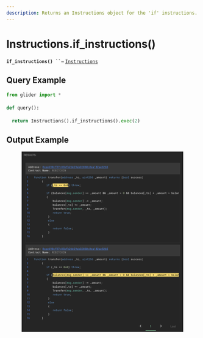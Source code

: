 ```yaml
---
description: Returns an Instructions object for the 'if' instructions.
---
```


# Instructions.if\_instructions()

**`if_instructions()`**` ``→` [`Instructions`](./)

## Query Example

```python
from glider import *

def query():

  return Instructions().if_instructions().exec(2)
```

## Output Example

<figure><img src="../../.gitbook/assets/image (253).png" alt=""><figcaption></figcaption></figure>
